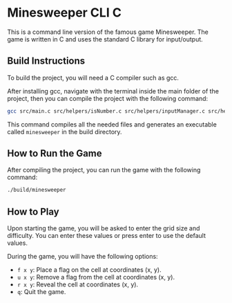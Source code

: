 # Minesweeper CLI C
This is a command line version of the famous game Minesweeper. The game is written in C and uses the standard C library for input/output.

## Build Instructions

To build the project, you will need a C compiler such as gcc.

After installing gcc, navigate with the terminal inside the main folder of the project, then you can compile the project with the following command:

```bash
gcc src/main.c src/helpers/isNumber.c src/helpers/inputManager.c src/helpers/mapManager.c -o build/minesweeper
```

This command compiles all the needed files and generates an executable called `minesweeper` in the build directory.

## How to Run the Game

After compiling the project, you can run the game with the following command:

```bash
./build/minesweeper
```

## How to Play

Upon starting the game, you will be asked to enter the grid size and difficulty. You can enter these values or press enter to use the default values.

During the game, you will have the following options:

- `f x y`: Place a flag on the cell at coordinates (x, y).
- `u x y`: Remove a flag from the cell at coordinates (x, y).
- `r x y`: Reveal the cell at coordinates (x, y).
- `q`: Quit the game.
